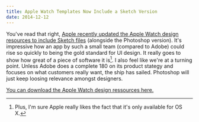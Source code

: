 ```yaml
---
title: Apple Watch Templates Now Include a Sketch Version
date: 2014-12-12
---
```


You've read that right, [Apple recently updated the Apple Watch design resources to include Sketch files](https://twitter.com/rafahari/status/543333621420261376) (alongside the Photoshop version). It's impressive how an app by such a small team (compared to Adobe) could rise so quickly to being the gold standard for UI design. It really goes to show how great of a piece of software it is[^1]. I also feel like we're at a turning point. Unless Adobe does a complete 180 on its product stategy and focuses on what customers really want, the ship has sailed. Photoshop will just keep loosing relevance amongst designers.

[You can download the Apple Watch design ressources here.](https://developer.apple.com/watchkit/)

[^1]: Plus, I'm sure Apple really likes the fact that it's only available for OS X.
